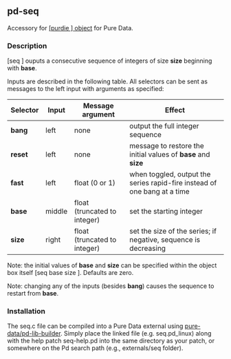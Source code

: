 ## pd-seq
Accessory for [[purdie ] object](https://github.com/metamystical/pd-purdie) for Pure Data.

### Description

[seq ] ouputs a consecutive sequence of integers of size **size** beginning with **base**. 

Inputs are described in the following table. All selectors can be sent as messages to the left input with arguments as specified:

| Selector     | Input   | Message argument | Effect                                                          |
|--------------|---------|----------|-------------------------------------------------------------------------|
| **bang**     | left    | none   | output the full integer sequence |
| **reset**    | left    | none   | message to restore the initial values of **base** and **size** |
| **fast**     | left    | float (0 or 1) | when toggled, output the series rapid-fire instead of one bang at a time |
| **base**     | middle  | float (truncated to integer)  | set the starting integer |
| **size**     | right   | float (truncated to integer)  | set the size of the series; if negative, sequence is decreasing |

Note: the initial values of **base** and **size** can be specified within the object box itself [seq base size ]. Defaults are zero.

Note: changing any of the inputs (besides **bang**) causes the sequence to restart from **base**.

### Installation

The seq.c file can be compiled into a Pure Data external using [pure-data/pd-lib-builder](https://github.com/pure-data/pd-lib-builder). Simply place the linked file (e.g. seq.pd_linux) along with the help patch seq-help.pd into the same directory as your patch, or somewhere on the Pd search path (e.g., externals/seq folder).

